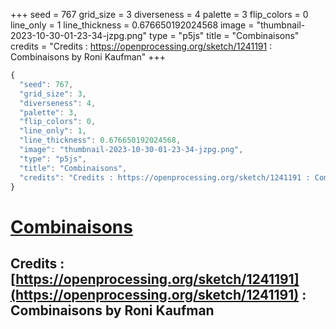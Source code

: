 +++
seed = 767
grid_size = 3
diverseness = 4
palette = 3
flip_colors = 0
line_only = 1
line_thickness = 0.676650192024568
image = "thumbnail-2023-10-30-01-23-34-jzpg.png"
type = "p5js"
title = "Combinaisons"
credits = "Credits : https://openprocessing.org/sketch/1241191 : Combinaisons by Roni Kaufman"
+++




~~~javascript
{
  "seed": 767,
  "grid_size": 3,
  "diverseness": 4,
  "palette": 3,
  "flip_colors": 0,
  "line_only": 1,
  "line_thickness": 0.676650192024568,
  "image": "thumbnail-2023-10-30-01-23-34-jzpg.png",
  "type": "p5js",
  "title": "Combinaisons",
  "credits": "Credits : https://openprocessing.org/sketch/1241191 : Combinaisons by Roni Kaufman"
}
~~~



# [Combinaisons](https://openprocessing.org/sketch/2065396)

## Credits : [https://openprocessing.org/sketch/1241191](https://openprocessing.org/sketch/1241191) : Combinaisons by Roni Kaufman 

